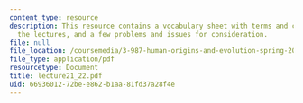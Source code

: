```yaml
---
content_type: resource
description: This resource contains a vocabulary sheet with terms and concepts from
  the lectures, and a few problems and issues for consideration.
file: null
file_location: /coursemedia/3-987-human-origins-and-evolution-spring-2006/6693601272bee862b1aa81fd37a28f4e_lecture21_22.pdf
file_type: application/pdf
resourcetype: Document
title: lecture21_22.pdf
uid: 66936012-72be-e862-b1aa-81fd37a28f4e
---
```

